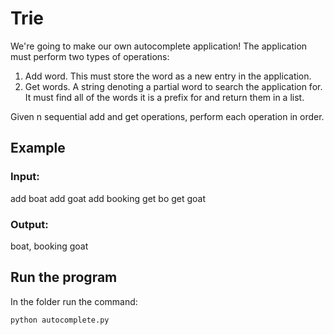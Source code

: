 # Trie

We're going to make our own autocomplete application! The application must perform two types of operations:

1.  Add word. This must store the word as a new entry in the application.
2.  Get words. A string denoting a partial word to search the application for. It must find all of the words it is a prefix for and return them in a list.

Given n sequential add and get operations, perform each operation in order.

## Example

### Input:

add boat
add goat
add booking
get bo
get goat

### Output:

boat, booking
goat

## Run the program

In the folder run the command:

```
python autocomplete.py
```
